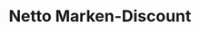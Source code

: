 ---
title: "Netto Marken-Discount"
url: /herrenberg/netto-marken-discount-roemerweg/
shop: Supermarkt
---